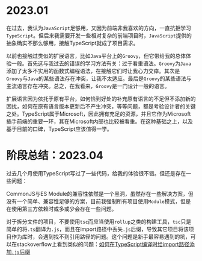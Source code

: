 # 2023.01

在过去，我认为`JavaScript`足够用，又因为前端非我喜欢的方向，一直抗拒学习`TypeScript`。但后来我需要开发一些相对复杂的前端项目时，`JavaScript`提供的抽象确实不那么够用，接触TypeScript就成了项目需求。

以前也接触过类似的扩展语言，比如`Java`平台上的`Groovy`，但它带给我的总体体验一般。首先这与我过去的错误的学习方法有关：过于看重语法。`Groovy`为`Java`添加了太多不实用的函数式编程语法，在接触它们时让我心力交瘁。其次是`Groovy`与`Java`的某些语法存在冲突，让我不太适应。最后是`Groovy`的某些语法与主流语言存在冲突。总之，在我看来，`Groovy`是一门设计一般的语言。

扩展语言因为依托于原有平台，如何恰到好处的补充原有语言的不足但不添加新的困扰，如何在原有语言版本更新后不产生冲突，等等问题，都是考验设计者的关键之处。TypeScript属于Microsoft，因此拥有充足的资源，并且它作为Microsoft插手前端的重要一环，其在Microsoft内部也比较被看重。在这种基础之上，以及基于目前的口碑，TypeScript应该值得一学。

# 阶段总结：2023.04

过去几个月使用TypeScript写过了一些代码，给我的体验很不错。但还是存在一些问题：

CommonJS与ES Module的兼容性依然是一个黑洞，虽然存在一些解决方案，但没有一个简单、兼容性足够的方案，目前我强制所有项目使用`Module`模式，但是在使用第三方依赖时或多或少会存在一些问题。

对于拆分文件的项目，不要使用`tsc`而应当使用`rollup`之类的构建工具，`tsc`只是简单的将`.ts`翻译为`.js`，而且在import路径中丢失`.js`后缀，导致其它项目将该项目作为库时，会遇到找不到引用路径的问题。这个问题是新手最容易遇到的坑，可以在stackoverflow上看到类似的问题：[如何在TypeScript编译时给import路径添加`.js`后缀](https://stackoverflow.com/questions/62619058/appending-js-extension-on-relative-import-statements-during-typescript-compilat)
